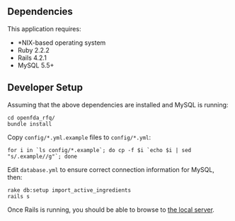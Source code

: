 ## Dependencies ##

This application requires:

- *NIX-based operating system
- Ruby 2.2.2
- Rails 4.2.1
- MySQL 5.5+

## Developer Setup ##

Assuming that the above dependencies are installed and MySQL is running:

    cd openfda_rfq/
    bundle install

Copy `config/*.yml.example` files to `config/*.yml`:

    for i in `ls config/*.example`; do cp -f $i `echo $i | sed "s/.example//g"`; done

Edit `database.yml` to ensure correct connection information for MySQL, then:

    rake db:setup import_active_ingredients
    rails s

Once Rails is running, you should be able to browse to <a href="http://localhost:3000" target="_blank">the local server</a>.
